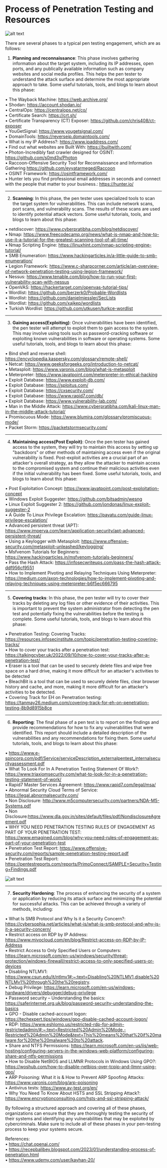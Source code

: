 # Process of Penetration Testing and Resources

![alt text](https://blogger.googleusercontent.com/img/b/R29vZ2xl/AVvXsEj7vu1-H8khZ1L5JmwE7kYpDGNNbahp46gRVNJz-scI7j2_t_XoEl7QK7n-oW8ATDuzR-igPse73MR7rqfGLQVg5fhwJpOTxmgmVsQtxRirRl2QzRWDLOhyZewwFZNNMNw1ORsE2sjPgR538Z1S-EwoYjBLny9W9-hM1c05UkGpqMqRiTNFmdMVgcPM/w667-h229/0000004.png)

There are several phases to a typical pen testing engagement, which are as follows:

1. **Planning and reconnaissance**: This phase involves gathering information about the target system, including its IP addresses, open ports, and any publically available information such as company websites and social media profiles. This helps the pen tester to understand the attack surface and determine the most appropriate approach to take. Some useful tutorials, tools, and blogs to learn about this phase:

• The Wayback Machine: https://web.archive.org/ <br>
• Shodan: https://account.shodan.io/ <br>
• CentralOps: https://centralops.net/co/ <br>
• Certificate Search: https://crt.sh/ <br>
• Certificate Transparency (CT) Exposer: https://github.com/chris408/ct-exposer <br>
• YouGetSignal: https://www.yougetsignal.com/ <br>
• DomainTools: https://reverseip.domaintools.com/ <br>
• What is my IP Address?: https://www.ipaddress.com/ <br>
• Find out what websites are Built With: https://builtwith.com/ <br>
• Photon-Incredibly fast crawler designed for OSINT: https://github.com/s0md3v/Photon <br>
• Raccoon-Offensive Security Tool for Reconnaissance and Information Gathering https://github.com/evyatarmeged/Raccoon <br>
• OSINT Framework: https://osintframework.com/ <br>
• Hunter lets you find professional email addresses in seconds and connect with the people that matter to your business.: https://hunter.io/ <br>

------------
2. **Scanning**: In this phase, the pen tester uses specialized tools to scan the target system for vulnerabilities. This can include network scans, port scans, and vulnerability scans. The results of these scans are used to identify potential attack vectors. Some useful tutorials, tools, and blogs to learn about this phase:

• netdiscover: https://www.cyberpratibha.com/blog/netdiscover/ <br>
• Nmap: https://www.freecodecamp.org/news/what-is-nmap-and-how-to-use-it-a-tutorial-for-the-greatest-scanning-tool-of-all-time/ <br>
• Nmap Scripting Engine: https://linuxhint.com/nmap-scripting-engine-tutorial/ <br>
• SMB Enumeration: https://www.hackingarticles.in/a-little-guide-to-smb-enumeration/ <br>
• Legion Framework: https://www.c-sharpcorner.com/article/an-overview-of-network-penetration-testing-using-legion-framework/ <br>
• Nessus: https://www.tenable.com/blog/how-to-run-your-first-vulnerability-scan-with-nessus <br>
• OpenVAS: https://hackertarget.com/openvas-tutorial-tips/ <br>
• Wordlist: https://github.com/berzerk0/Probable-Wordlists <br>
• Wordlist: https://github.com/danielmiessler/SecLists <br>
• Wordlist: https://github.com/xajkep/wordlists <br>
• Turkish Wordlist: https://github.com/utkusen/turkce-wordlist <br>

------------
3. **Gaining access(Exploiting)**: Once vulnerabilities have been identified, the pen tester will attempt to exploit them to gain access to the system. This may involve using tools such as password-cracking software or exploiting known vulnerabilities in software or operating systems. Some useful tutorials, tools, and blogs to learn about this phase:

• Bind shell and reverse shell: https://encyclopedia.kaspersky.com/glossary/remote-shell/ <br>
• Netcat: https://www.geeksforgeeks.org/introduction-to-netcat/ <br>
• Metasploit: https://www.varonis.com/blog/what-is-metasploit <br>
• Meterpreter: https://www.javatpoint.com/meterpreter-in-ethical-hacking <br>
• Exploit Database: https://www.exploit-db.com/ <br>
• Exploit Database: https://sploitus.com/ <br>
• Exploit Database: https://cxsecurity.com/ <br>
• Exploit Database: https://www.rapid7.com/db/ <br>
• Exploit Database: https://www.vulnerability-lab.com/ <br>
• Man in the Middle Attack: https://www.cyberpratibha.com/kali-linux-man-in-the-middle-attack-tutorial/ <br>
• Promiscuous Mode: https://www.blumira.com/glossary/promiscuous-mode/ <br>
• Packet Storm: https://packetstormsecurity.com/ <br>

------------
4. **Maintaining access(Post Exploit)**: Once the pen tester has gained access to the system, they will try to maintain this access by setting up "backdoors" or other methods of maintaining access even if the original vulnerability is fixed. Post-exploit activities are a crucial part of an attacker's overall strategy, as they allow the attacker to maintain access to the compromised system and continue their malicious activities even if the initial vulnerability has been fixed. Some useful tutorials, tools, and blogs to learn about this phase:

• Post Exploitation Concept: https://www.javatpoint.com/post-exploitation-concept <br>
• Windows Exploit Suggester: https://github.com/bitsadmin/wesng <br>
• Linux Exploit Suggester 2: https://github.com/jondonas/linux-exploit-suggester-2 <br>
• A Guide To Linux Privilege Escalation: https://payatu.com/guide-linux-privilege-escalation/ <br>
• Advanced persistent threat (APT): https://www.imperva.com/learn/application-security/apt-advanced-persistent-threat/ <br>
• Using a Keylogger with Metasploit: https://www.offensive-security.com/metasploit-unleashed/keylogging/ <br>
• Msfvenom Tutorials for Beginners: https://www.hackingarticles.in/msfvenom-tutorials-beginners/ <br>
• Pass the Hash Attack: https://infosecwriteups.com/pass-the-hash-attack-ddf956cf9551 <br>
• How to Implement Pivoting and Relaying Techniques Using Meterpreter: https://medium.com/axon-technologies/how-to-implement-pivoting-and-relaying-techniques-using-meterpreter-b6f5ec666795

------------
5. **Covering tracks**: In this phase, the pen tester will try to cover their tracks by deleting any log files or other evidence of their activities. This is important to prevent the system administrator from detecting the pen test and potentially fixing the vulnerabilities before the testing is complete. Some useful tutorials, tools, and blogs to learn about this phase:

• Penetration Testing: Covering Tracks: https://resources.infosecinstitute.com/topic/penetration-testing-covering-tracks/ <br>
• How to cover your tracks after a penetration test: https://talkingcyber.uk/2022/09/10/how-to-cover-your-tracks-after-a-penetration-test/ <br>
• Eraser is a tool that can be used to securely delete files and wipe free space on a hard drive, making it more difficult for an attacker's activities to be detected <br>
• BleachBit is a tool that can be used to securely delete files, clear browser history and cache, and more, making it more difficult for an attacker's activities to be detected. <br> 
• Covering Track for EH on Penetration testing: https://tanmay26.medium.com/covering-track-for-eh-on-penetration-testing-8b9d8915b8ce <br>

------------
6. **Reporting**: The final phase of a pen test is to report on the findings and provide recommendations for how to fix any vulnerabilities that were identified. This report should include a detailed description of the vulnerabilities and any recommendations for fixing them. Some useful tutorials, tools, and blogs to learn about this phase:

• https://www.e-spincorp.com/pdf/Service/serviceDescription_externalpentest_internalsecurityassessment.pdf <br>
• What To Look For In A Penetration Testing Statement Of Work?: https://www.triaxiomsecurity.com/what-to-look-for-in-a-penetration-testing-statement-of-work/ <br>
• Rapid7 Master Services Agreement: https://www.rapid7.com/legal/msa/ <br>
• Abnormal Security Cloud Terms of Service: https://legal.abnormalsecurity.com/ <br>
• Non Disclosure: http://www.m5computersecurity.com/partners/NDA-M5-Systems.pdf <br>
• Non Disclosure:https://www.dla.gov.in/sites/default/files/pdf/NondisclosureAgreement.pdf <br>
• WHY YOU NEED PENETRATION TESTING RULES OF ENGAGEMENT AS PART OF YOUR PENETRATION TEST: https://www.emagined.com/blog/why-you-need-rules-of-engagement-as-part-of-your-penetration-test <br>
• Penetration Test Report: https://www.offensive-security.com/reports/sample-penetration-testing-report.pdf <br>
• Penetration Test Report: https://pentestreports.com/reports/PrimoConnect/SAMPLE+Security+Testing+Findings.pdf <br>

![alt text](https://blogger.googleusercontent.com/img/b/R29vZ2xl/AVvXsEhWrh1FQcVOB1eIIz6i0t2HjVde5g8cz7kj2FCY9T_B57pwM8X82pKb58e9j9pc4iDerwN7FkDq8HYkmioQAwWprIGmOcnv_fsvsgcOdyqymwtskP2-OZ9LnU1mWmk5PEr_QcgnD5u48njj7IFkobJl_wsVDEt97atIRQfVfoCx3c3iHb7JTjUpyti1/w597-h220/000007.png)

------------
7. **Security Hardening**: The process of enhancing the security of a system or application by reducing its attack surface and minimizing the potential for successful attacks. This can be achieved through a variety of methods, including:

• What Is SMB Protocol and Why Is it a Security Concern?: https://cybersophia.net/articles/what-is/what-is-smb-protocol-and-why-is-it-a-security-concern/ <br>
• Restrict access on RDP by IP Address: https://www.mivocloud.com/en/blog/Restrict-access-on-RDP-by-IP-Address <br>
• Restrict Access to Only Specified Users or Computers: https://learn.microsoft.com/en-us/windows/security/threat-protection/windows-firewall/restrict-access-to-only-specified-users-or-devices <br>
• Disabling NTLMV1: https://www.csun.edu/it/ntlmv1#:~:text=Disabling%20NTLMV1,disable%20NTLMv1%20through%20the%20registry. <br>
• Debug Privilege: https://learn.microsoft.com/en-us/windows-hardware/drivers/debugger/debug-privilege <br>
• Password security – Understanding the basics: https://saferinternet.org.uk/blog/password-security-understanding-the-basics <br>
• GPO - Disable cached-account logon: https://techexpert.tips/windows/gpo-disable-cached-account-logon/ <br>
• RDP: https://www.eshlomo.us/restricted-rdp-for-admin-restrictedadmin/#:~:text=Restricted%20Admin%20Mode,-Restricted%20Admin%20Mode&text=This%20means%20that%20if%20malware,for%20the%20malware%20to%20attack. <br>
• Share and NTFS Permissions: https://learn.microsoft.com/en-us/iis/web-hosting/configuring-servers-in-the-windows-web-platform/configuring-share-and-ntfs-permissions <br>
• How to Disable NetBIOS and LLMNR Protocols in Windows Using GPO?: https://woshub.com/how-to-disable-netbios-over-tcpip-and-llmnr-using-gpo/ <br>
• ARP Poisoning: What it is & How to Prevent ARP Spoofing Attacks: https://www.varonis.com/blog/arp-poisoning <br>
• Antivirus tests: https://www.av-test.org/en/ <br>
• Why You Need To Know About HSTS and SSL Stripping Attack?: https://www.encryptionconsulting.com/hsts-and-ssl-stripping-attack/ <br>

By following a structured approach and covering all of these phases, organizations can ensure that they are thoroughly testing the security of their systems and identifying any vulnerabilities that may be exploited by cybercriminals. Make sure to include all of these phases in your pen-testing process to keep your systems secure.


References: <br>
• https://chat.openai.com/ <br>
• https://recepbalibey.blogspot.com/2023/01/understanding-process-of-penetration.html  <br>
• https://www.udemy.com/user/kayhan-20/
